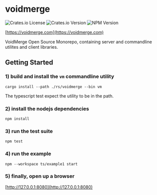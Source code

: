 # voidmerge

![Crates.io License](https://img.shields.io/crates/l/voidmerge)
![Crates.io Version](https://img.shields.io/crates/v/voidmerge)
![NPM Version](https://img.shields.io/npm/v/%40voidmerge%2Fvoidmerge-client)

[https://voidmerge.com](https://voidmerge.com)

VoidMerge Open Source Monorepo, containing server and commandline utilites and client libraries.

## Getting Started

### 1) build and install the `vm` commandline utility

```
cargo install --path ./rs/voidmerge --bin vm
```

The typescript test expect the utility to be in the path.

### 2) install the nodejs dependencies

```
npm install
```

### 3) run the test suite

```
npm test
```

### 4) run the example

```
npm --workspace ts/example1 start
```

### 5) finally, open up a browser

[http://127.0.0.1:8080](http://127.0.0.1:8080)
